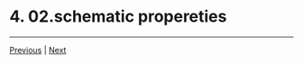 # 4. 02.schematic propereties

---

[Previous](./3_01.create-project.md) | [Next](./5_little-talk.md)